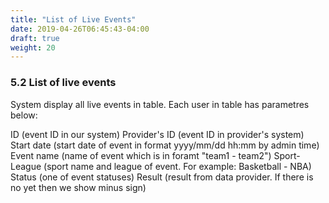 ```yaml
---
title: "List of Live Events"
date: 2019-04-26T06:45:43-04:00
draft: true
weight: 20
---
```


### 5.2 List of live events

System display all live events in table. Each user in table has parametres below:

ID (event ID in our system)
Provider's ID (event ID in provider's system)
Start date (start date of event in format yyyy/mm/dd hh:mm by admin time)
Event name (name of event which is in foramt "team1 - team2")
Sport-League (sport name and league of event. For example: Basketball - NBA)
Status (one of event statuses)
Result (result from data provider. If there is no yet then we show minus sign)
